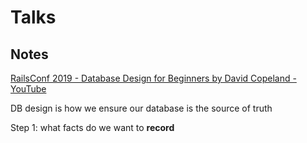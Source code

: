 # Talks

## Notes

[RailsConf 2019 - Database Design for Beginners by David Copeland - YouTube](https://youtu.be/1VsSXRPEBo0)

DB design is how we ensure our database is the source of truth

Step 1: what facts do we want to **record**
